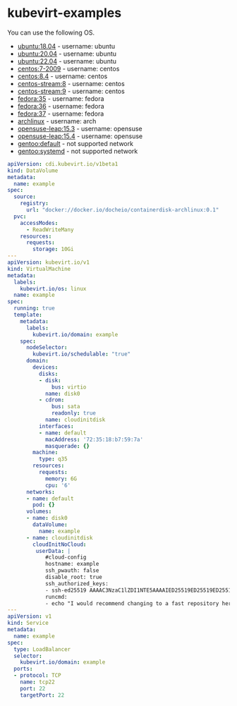 # kubevirt-examples

You can use the following OS.

- [ubuntu:18.04](https://hub.docker.com/layers/docheio/containerdisk-ubuntu/18.04/images/sha256-33332ecf2a5853df4c9ca732958f339d4a28869516f2d0de8239fc578f969838?context=explore) - username: ubuntu
- [ubuntu:20.04](https://hub.docker.com/layers/docheio/containerdisk-ubuntu/20.04/images/sha256-85af275e351b746b1102785d1f4821b458a2fc2695edb8ac665f5725e3bb7f5d?context=explore) - username: ubuntu
- [ubuntu:22.04](https://hub.docker.com/layers/docheio/containerdisk-ubuntu/22.04/images/sha256-58c89e3a679948cb4daed81f7ef9b4ed0b29e4570903ecc8bf7dce64210596d5?context=explore) - username: ubuntu
- [centos:7-2009](https://hub.docker.com/layers/docheio/containerdisk-centos/7-2009/images/sha256-d74d97740ff894cf806aac255fef93bf9a2bbbb2cf7907cd4eba8a3c440a51bd?context=explore) - username: centos
- [centos:8.4](https://hub.docker.com/layers/docheio/containerdisk-centos/8.4/images/sha256-2052443bf96dbaad5f40dbc44aca8777bd1021505e1239c54bf519a5f4a4488b?context=explore) - username: centos
- [centos-stream:8](https://hub.docker.com/layers/docheio/containerdisk-centos-stream/8/images/sha256-f1b05d72ca7ed5baf77b4890f00764dbbb84259bd8ed77f40352ef723bd722cc?context=explore) - username: centos
- [centos-stream:9](https://hub.docker.com/layers/docheio/containerdisk-centos-stream/9/images/sha256-c9089852a3f510c60b13105ffe3c6fc1fdf1f82fb1ade2f9889e6eeb4b4ba9a4?context=explore) - username: centos
- [fedora:35](https://hub.docker.com/layers/docheio/containerdisk-fedora/35/images/sha256-aa7c41149156759ce91a12cf6967c200041f65ed9e5c5f5e4f1631407158ef63?context=explore) - username: fedora
- [fedora:36](https://hub.docker.com/layers/docheio/containerdisk-fedora/36/images/sha256-5b1f811292f645c9be8371a1666798e4c18618d6dc99e6ce086bd67c39908925?context=explore) - username: fedora
- [fedora:37](https://hub.docker.com/layers/docheio/containerdisk-fedora/37/images/sha256-e72db3a493ce58faa8a7269e1305603cf7c9984f06b8bd0598b146fbc0385dea?context=explore) - username: fedora
- [archlinux](https://hub.docker.com/layers/docheio/containerdisk-archlinux/0.1/images/sha256-c7c521134ccf397ff87ac6434beb3890e81fb203a29abd27ef4f32907a900cd7?context=explore) - username: arch
- [opensuse-leap:15.3](https://hub.docker.com/layers/docheio/containerdisk-opensuse-leap/15.3/images/sha256-bdc783d3056f4de807b5f8227f9c911247fac1439f7d9ea0b451a4464a8a3d5f?context=explore) - username: opensuse
- [opensuse-leap:15.4](https://hub.docker.com/layers/docheio/containerdisk-opensuse-leap/15.4/images/sha256-dd346b4173a5bfbeeba1438dc6af68732ddd3d0d09a05b037dd8a3858c08a395?context=explore) - username: opensuse
- [gentoo:default](https://hub.docker.com/layers/docheio/containerdisk-gentoo/default/images/sha256-b503223751250a72ad5ca9e2364110edad8cec987c1f953105ef3764ac7b859c?context=repo) - not supported network
- [gentoo:systemd](https://hub.docker.com/layers/docheio/containerdisk-gentoo/systemd/images/sha256-452dd705c9c94ba87b024992b99502021a18cf2b84a71ddd84f4b4629eaf49c7?context=repo) - not supported network


```yaml
apiVersion: cdi.kubevirt.io/v1beta1
kind: DataVolume
metadata:
  name: example
spec:
  source:
    registry:
      url: "docker://docker.io/docheio/containerdisk-archlinux:0.1"
  pvc:
    accessModes:
      - ReadWriteMany
    resources:
      requests:
        storage: 10Gi
---
apiVersion: kubevirt.io/v1
kind: VirtualMachine
metadata:
  labels:
    kubevirt.io/os: linux
  name: example
spec:
  running: true
  template:
    metadata:
      labels:
        kubevirt.io/domain: example
    spec:
      nodeSelector:
        kubevirt.io/schedulable: "true"
      domain:
        devices:
          disks:
          - disk:
              bus: virtio
            name: disk0
          - cdrom:
              bus: sata
              readonly: true
            name: cloudinitdisk
          interfaces:
          - name: default
            macAddress: '72:35:18:b7:59:7a'
            masquerade: {}
        machine:
          type: q35
        resources:
          requests:
            memory: 6G
            cpu: '6'
      networks:
      - name: default
        pod: {}
      volumes:
      - name: disk0
        dataVolume:
          name: example
      - name: cloudinitdisk
        cloudInitNoCloud:
         userData: |
            #cloud-config
            hostname: example
            ssh_pwauth: false
            disable_root: true
            ssh_authorized_keys:
            - ssh-ed25519 AAAAC3NzaC1lZDI1NTE5AAAAIED25519ED25519ED25519ed25519+ED25519ed25519 user@local
            runcmd:
            - echo "I would recommend changing to a fast repository here."
---
apiVersion: v1
kind: Service
metadata:
  name: example
spec:
  type: LoadBalancer
  selector:
    kubevirt.io/domain: example
  ports:
  - protocol: TCP
    name: tcp22
    port: 22
    targetPort: 22
```
